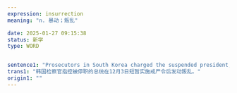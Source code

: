 ```yaml
---
expression: insurrection
meaning: "n. 暴动；叛乱"

date: 2025-01-27 09:15:38
status: 新学
type: WORD


sentence1: "Prosecutors in South Korea charged the suspended president, Yoon Suk Yeol, with insurrection, following his brief imposition of martial law on December 3rd."
trans1: "韩国检察官指控被停职的总统在12月3日短暂实施戒严令后发动叛乱。"
origin1: ""
---
```

